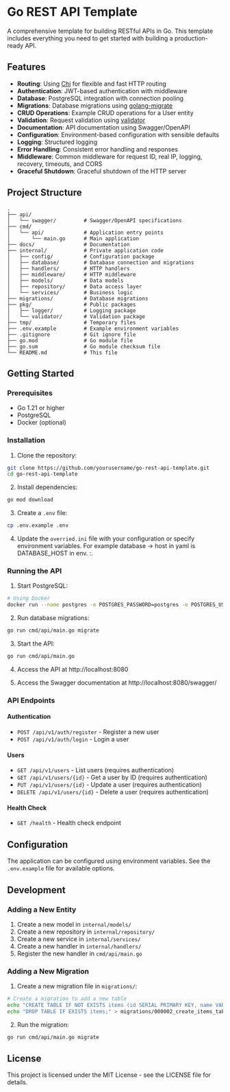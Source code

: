 # Go REST API Template

A comprehensive template for building RESTful APIs in Go. This template includes everything you need to get started with building a production-ready API.

## Features

- **Routing**: Using [Chi](https://github.com/go-chi/chi) for flexible and fast HTTP routing
- **Authentication**: JWT-based authentication with middleware
- **Database**: PostgreSQL integration with connection pooling
- **Migrations**: Database migrations using [golang-migrate](https://github.com/golang-migrate/migrate)
- **CRUD Operations**: Example CRUD operations for a User entity
- **Validation**: Request validation using [validator](https://github.com/go-playground/validator)
- **Documentation**: API documentation using Swagger/OpenAPI
- **Configuration**: Environment-based configuration with sensible defaults
- **Logging**: Structured logging
- **Error Handling**: Consistent error handling and responses
- **Middleware**: Common middleware for request ID, real IP, logging, recovery, timeouts, and CORS
- **Graceful Shutdown**: Graceful shutdown of the HTTP server

## Project Structure

```
.
├── api/
│   └── swagger/         # Swagger/OpenAPI specifications
├── cmd/
│   └── api/             # Application entry points
│       └── main.go      # Main application
├── docs/                # Documentation
├── internal/            # Private application code
│   ├── config/          # Configuration package
│   ├── database/        # Database connection and migrations
│   ├── handlers/        # HTTP handlers
│   ├── middleware/      # HTTP middleware
│   ├── models/          # Data models
│   ├── repository/      # Data access layer
│   └── services/        # Business logic
├── migrations/          # Database migrations
├── pkg/                 # Public packages
│   ├── logger/          # Logging package
│   └── validator/       # Validation package
├── tmp/                 # Temporary files
├── .env.example         # Example environment variables
├── .gitignore           # Git ignore file
├── go.mod               # Go module file
├── go.sum               # Go module checksum file
└── README.md            # This file
```

## Getting Started

### Prerequisites

- Go 1.21 or higher
- PostgreSQL
- Docker (optional)

### Installation

1. Clone the repository:

```bash
git clone https://github.com/yourusername/go-rest-api-template.git
cd go-rest-api-template
```

2. Install dependencies:

```bash
go mod download
```

3. Create a `.env` file:

```bash
cp .env.example .env
```

4. Update the `overried.ini` file with your configuration or specify environment variables. 
For example database -> host in yaml is DATABASE_HOST in env.  :.

### Running the API

1. Start PostgreSQL:

```bash
# Using Docker
docker run --name postgres -e POSTGRES_PASSWORD=postgres -e POSTGRES_USER=postgres -e POSTGRES_DB=go_rest_api -p 5432:5432 -d postgres
```

2. Run database migrations:

```bash
go run cmd/api/main.go migrate
```

3. Start the API:

```bash
go run cmd/api/main.go
```

4. Access the API at http://localhost:8080

5. Access the Swagger documentation at http://localhost:8080/swagger/

### API Endpoints

#### Authentication

- `POST /api/v1/auth/register` - Register a new user
- `POST /api/v1/auth/login` - Login a user

#### Users

- `GET /api/v1/users` - List users (requires authentication)
- `GET /api/v1/users/{id}` - Get a user by ID (requires authentication)
- `PUT /api/v1/users/{id}` - Update a user (requires authentication)
- `DELETE /api/v1/users/{id}` - Delete a user (requires authentication)

#### Health Check

- `GET /health` - Health check endpoint

## Configuration

The application can be configured using environment variables. See the `.env.example` file for available options.

## Development

### Adding a New Entity

1. Create a new model in `internal/models/`
2. Create a new repository in `internal/repository/`
3. Create a new service in `internal/services/`
4. Create a new handler in `internal/handlers/`
5. Register the new handler in `cmd/api/main.go`

### Adding a New Migration

1. Create a new migration file in `migrations/`:

```bash
# Create a migration to add a new table
echo "CREATE TABLE IF NOT EXISTS items (id SERIAL PRIMARY KEY, name VARCHAR(100) NOT NULL);" > migrations/000002_create_items_table.up.sql
echo "DROP TABLE IF EXISTS items;" > migrations/000002_create_items_table.down.sql
```

2. Run the migration:

```bash
go run cmd/api/main.go migrate
```

## License

This project is licensed under the MIT License - see the LICENSE file for details.
